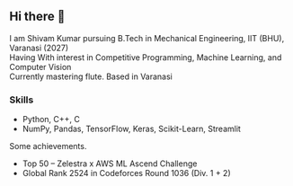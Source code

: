 ## Hi there 👋
I am Shivam Kumar pursuing B.Tech in Mechanical Engineering, IIT (BHU), Varanasi (2027)  
Having With interest in Competitive Programming, Machine Learning, and Computer Vision  
Currently mastering flute.
Based in Varanasi

### Skills
- Python, C++, C  
- NumPy, Pandas, TensorFlow, Keras, Scikit-Learn, Streamlit  

Some achievements.
- Top 50 – Zelestra x AWS ML Ascend Challenge  
- Global Rank 2524 in Codeforces Round 1036 (Div. 1 + 2)

<!--
**shivamk1075/shivamk1075** is a ✨ _special_ ✨ repository because its `README.md` (this file) appears on your GitHub profile.

Here are some ideas to get you started:

- 🔭 I’m currently working on ...
- 🌱 I’m currently learning ...
- 👯 I’m looking to collaborate on ...
- 🤔 I’m looking for help with ...
- 💬 Ask me about ...
- 📫 How to reach me: ...
- 😄 Pronouns: ...
- ⚡ Fun fact: ...
-->
